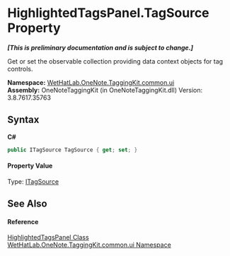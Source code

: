 # HighlightedTagsPanel.TagSource Property 
 _**\[This is preliminary documentation and is subject to change.\]**_

Get or set the observable collection providing data context objects for tag controls.

**Namespace:**&nbsp;<a href="043a9407-ac38-b3ac-7348-a6090af495ad.md">WetHatLab.OneNote.TaggingKit.common.ui</a><br />**Assembly:**&nbsp;OneNoteTaggingKit (in OneNoteTaggingKit.dll) Version: 3.8.7617.35763

## Syntax

**C#**<br />
``` C#
public ITagSource TagSource { get; set; }
```


#### Property Value
Type: <a href="66415d03-ea1e-bdf0-d2f6-bd3f122359ba.md">ITagSource</a>

## See Also


#### Reference
<a href="1ffdd49a-8be7-2721-c076-b0ac663ecd27.md">HighlightedTagsPanel Class</a><br /><a href="043a9407-ac38-b3ac-7348-a6090af495ad.md">WetHatLab.OneNote.TaggingKit.common.ui Namespace</a><br />